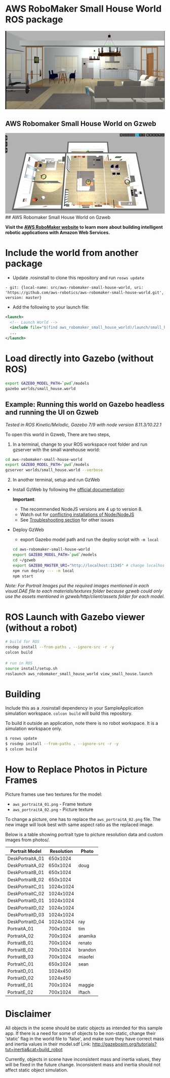 # AWS RoboMaker Small House World ROS package

![Gazebo01](docs/images/gazebo_01.png)

## AWS Robomaker Small House World on Gzweb

![Gzweb01](docs/images/gzweb_aws_house.png)## AWS Robomaker Small House World on Gzweb

**Visit the [AWS RoboMaker website](https://aws.amazon.com/robomaker/) to learn more about building intelligent robotic applications with Amazon Web Services.**

# Include the world from another package

* Update .rosinstall to clone this repository and run `rosws update`
```
- git: {local-name: src/aws-robomaker-small-house-world, uri: 'https://github.com/aws-robotics/aws-robomaker-small-house-world.git', version: master}
```
* Add the following to your launch file:
```xml
<launch>
  <!-- Launch World -->
  <include file="$(find aws_robomaker_small_house_world)/launch/small_house.launch"/>
  ...
</launch>
```

# Load directly into Gazebo (without ROS)
```bash
export GAZEBO_MODEL_PATH=`pwd`/models
gazebo worlds/small_house.world
```

## Example: Running this world on Gazebo headless and running the UI on Gzweb
*Tested in ROS Kinetic/Melodic, Gazebo 7/9 with node version 8.11.3/10.22.1*

To open this world in Gzweb, There are two steps,

1) In a terminal, change  to your ROS workspace root folder and run gzserver with the small warehouse world:

```bash
cd aws-robomaker-small-house-world
export GAZEBO_MODEL_PATH=`pwd`/models
gzserver worlds/small_house.world --verbose
```

2) In another terminal, setup and run GzWeb
- Install GzWeb by following the [official documentation](http://gazebosim.org/gzweb#install-collapse-1):

  **Important**:
  * The recommended NodeJS versions are 4 up to version 8.  
  * Watch out for [conflicting installations of Node/NodeJS](https://askubuntu.com/questions/695155/node-nodejs-have-different-version)
  * See [Troubleshooting section](http://gazebosim.org/gzweb#install-collapse-3) for other issues

- Deploy GzWeb
    - export Gazebo model path and run the deploy script with `-m local`

    ```bash
    cd aws-robomaker-small-house-world
    export GAZEBO_MODEL_PATH=`pwd`/models
    cd ~/gzweb
    export GAZEBO_MASTER_URI="http://localhost:11345" # change localhost to IP address of the gzserver machine
    npm run deploy --- -m local
    npm start
    ```
*Note: For Portrait Images put the required images mentioned in each visual.DAE file to each materials/textures folder because gzweb could only use the assets mentioned in gzweb/http/client/assets folder for each model.* 

# ROS Launch with Gazebo viewer (without a robot)
```bash
# build for ROS
rosdep install --from-paths . --ignore-src -r -y
colcon build

# run in ROS
source install/setup.sh
roslaunch aws_robomaker_small_house_world view_small_house.launch
```

# Building
Include this as a .rosinstall dependency in your SampleApplication simulation workspace. `colcon build` will build this repository.

To build it outside an application, note there is no robot workspace. It is a simulation workspace only.

```bash
$ rosws update
$ rosdep install --from-paths . --ignore-src -r -y
$ colcon build
```

# How to Replace Photos in Picture Frames

Picture frames use two textures for the model:
 - `aws_portraitA_01.png` - Frame texture
 - `aws_portraitA_02.png` - Picture texture

To change a picture, one has to replace the `aws_portraitA_02.png` file. The new image will look best with same aspect ratio as the replaced image.

Below is a table showing portrait type to picture resolution data and custom images from photos/.

| Portrait Model | Resolution | Photo |
| --- | --- | --- |
| DeskPortraitA_01 | 650x1024 | |
| DeskPortraitA_02 | 650x1024 | doug |
| DeskPortraitB_01 | 650x1024 | |
| DeskPortraitB_02 | 650x1024 | |
| DeskPortraitC_01 | 1024x1024 | |
| DeskPortraitC_02 | 1024x1024 | |
| DeskPortraitD_01 | 1024x1024 | |
| DeskPortraitD_02 | 1024x1024 | |
| DeskPortraitD_03 | 1024x1024 | |
| DeskPortraitD_04 | 1024x1024 | ray |
| PortraitA_01 | 700x1024 | tim |
| PortraitA_02 | 700x1024 | anamika |
| PortraitB_01 | 700x1024 | renato |
| PortraitB_02 | 700x1024 | brandon |
| PortraitB_03 | 700x1024 | miaofei |
| PortraitC_01 | 650x1024 | sean |
| PortraitD_01 | 1024x450 | |
| PortraitD_02 | 1024x450 | |
| PortraitE_01 | 700x1024 | maggie |
| PortraitE_02 | 700x1024 | iftach |

# Disclaimer

All objects in the scene should be static objects as intended for this sample app.
If there is a need for some of objects to be non-static, change their 'static' flag in the world file to 'false', 
and make sure they have correct mass and inertia values in their model.sdf
Link: http://gazebosim.org/tutorials?tut=inertia&cat=build_robot

Currently, objects in scene have inconsistent mass and inertia values, they will be fixed in the future change.
Inconsistent mass and inertia should not affect static object simulation.


